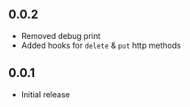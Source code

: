 [comment]: <> (Changelog bum example)
[comment]: <> (## version)
[comment]: <> (### Breaking Changes or ### New Features)
[comment]: <> (* Change description)

## 0.0.2

* Removed debug print
* Added hooks for `delete` & `put` http methods

## 0.0.1

* Initial release
